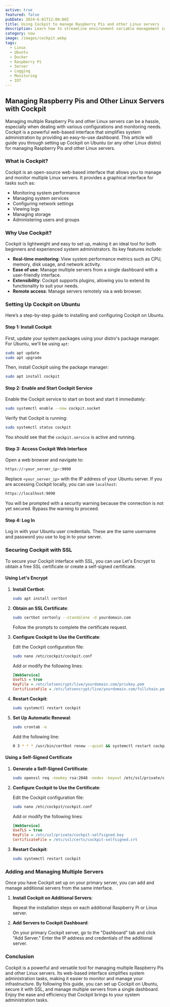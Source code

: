 ```yaml
---
active: true
featured: false
pubDate: 2024-6-01T12:00:00Z
title: Using Cockpit to manage Raspberry Pis and other Linux servers
description: Learn how to streamline environment variable management in Linux with Direnv.
category: now
image: /images/cockpit.webp
tags:
  - Linux
  - Ubuntu
  - Docker
  - Raspberry Pi
  - Server
  - Logging
  - Monitoring
  - IOT
---
```


## Managing Raspberry Pis and Other Linux Servers with Cockpit

Managing multiple Raspberry Pis and other Linux servers can be a hassle, especially when dealing with various configurations and monitoring needs. Cockpit is a powerful web-based interface that simplifies system administration by providing an easy-to-use dashboard. This article will guide you through setting up Cockpit on Ubuntu (or any other Linux distro) for managing Raspberry Pis and other Linux servers.

### What is Cockpit?

Cockpit is an open-source web-based interface that allows you to manage and monitor multiple Linux servers. It provides a graphical interface for tasks such as:

- Monitoring system performance
- Managing system services
- Configuring network settings
- Viewing logs
- Managing storage
- Administering users and groups

### Why Use Cockpit?

Cockpit is lightweight and easy to set up, making it an ideal tool for both beginners and experienced system administrators. Its key features include:

- **Real-time monitoring**: View system performance metrics such as CPU, memory, disk usage, and network activity.
- **Ease of use**: Manage multiple servers from a single dashboard with a user-friendly interface.
- **Extensibility**: Cockpit supports plugins, allowing you to extend its functionality to suit your needs.
- **Remote access**: Manage servers remotely via a web browser.

### Setting Up Cockpit on Ubuntu

Here’s a step-by-step guide to installing and configuring Cockpit on Ubuntu.

#### Step 1: Install Cockpit

First, update your system packages using your distro's package manager. For Ubuntu, we'll be using `apt`:

```bash
sudo apt update
sudo apt upgrade
```

Then, install Cockpit using the package manager:

```bash
sudo apt install cockpit
```

#### Step 2: Enable and Start Cockpit Service

Enable the Cockpit service to start on boot and start it immediately:

```bash
sudo systemctl enable --now cockpit.socket
```

Verify that Cockpit is running:

```bash
sudo systemctl status cockpit
```

You should see that the `cockpit.service` is active and running.

#### Step 3: Access Cockpit Web Interface

Open a web browser and navigate to:

```bash
https://<your_server_ip>:9090
```

Replace `<your_server_ip>` with the IP address of your Ubuntu server. If you are accessing Cockpit locally, you can use `localhost`:

```bash
https://localhost:9090
```

You will be prompted with a security warning because the connection is not yet secured. Bypass the warning to proceed.

#### Step 4: Log In

Log in with your Ubuntu user credentials. These are the same username and password you use to log in to your server.

### Securing Cockpit with SSL

To secure your Cockpit interface with SSL, you can use Let's Encrypt to obtain a free SSL certificate or create a self-signed certificate.

#### Using Let's Encrypt

1. **Install Certbot**:

   ```bash
   sudo apt install certbot
   ```

2. **Obtain an SSL Certificate**:

   ```bash
   sudo certbot certonly --standalone -d yourdomain.com
   ```

   Follow the prompts to complete the certificate request.

3. **Configure Cockpit to Use the Certificate**:

   Edit the Cockpit configuration file:

   ```bash
   sudo nano /etc/cockpit/cockpit.conf
   ```

   Add or modify the following lines:

   ```ini
   [WebService]
   UseTLS = true
   KeyFile = /etc/letsencrypt/live/yourdomain.com/privkey.pem
   CertificateFile = /etc/letsencrypt/live/yourdomain.com/fullchain.pem
   ```

4. **Restart Cockpit**:

   ```bash
   sudo systemctl restart cockpit
   ```

5. **Set Up Automatic Renewal**:

   ```bash
   sudo crontab -e
   ```

   Add the following line:

   ```bash
   0 3 * * * /usr/bin/certbot renew --quiet && systemctl restart cockpit
   ```

#### Using a Self-Signed Certificate

1. **Generate a Self-Signed Certificate**:

   ```bash
   sudo openssl req -newkey rsa:2048 -nodes -keyout /etc/ssl/private/cockpit-selfsigned.key -x509 -days 365 -out /etc/ssl/certs/cockpit-selfsigned.crt
   ```

2. **Configure Cockpit to Use the Certificate**:

   Edit the Cockpit configuration file:

   ```bash
   sudo nano /etc/cockpit/cockpit.conf
   ```

   Add or modify the following lines:

   ```ini
   [WebService]
   UseTLS = true
   KeyFile = /etc/ssl/private/cockpit-selfsigned.key
   CertificateFile = /etc/ssl/certs/cockpit-selfsigned.crt
   ```

3. **Restart Cockpit**:

   ```bash
   sudo systemctl restart cockpit
   ```

### Adding and Managing Multiple Servers

Once you have Cockpit set up on your primary server, you can add and manage additional servers from the same interface.

1. **Install Cockpit on Additional Servers**:

   Repeat the installation steps on each additional Raspberry Pi or Linux server.

2. **Add Servers to Cockpit Dashboard**:

   On your primary Cockpit server, go to the "Dashboard" tab and click "Add Server." Enter the IP address and credentials of the additional server.

### Conclusion

Cockpit is a powerful and versatile tool for managing multiple Raspberry Pis and other Linux servers. Its web-based interface simplifies system administration tasks, making it easier to monitor and manage your infrastructure. By following this guide, you can set up Cockpit on Ubuntu, secure it with SSL, and manage multiple servers from a single dashboard. Enjoy the ease and efficiency that Cockpit brings to your system administration tasks.
